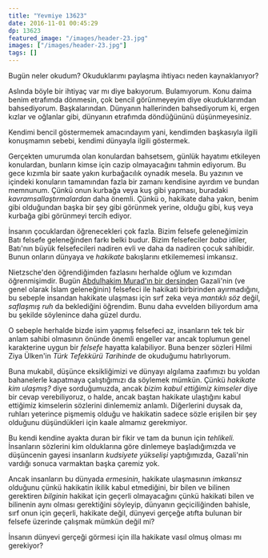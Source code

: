 ```yaml
---
title: "Yevmiye 13623"
date: 2016-11-01 00:45:29
dp: 13623
featured_image: "/images/header-23.jpg"
images: ["/images/header-23.jpg"]
tags: []
---
```




Bugün neler okudum? Okuduklarımı paylaşma ihtiyacı neden kaynaklanıyor?

Aslında böyle bir ihtiyaç var mı diye bakıyorum. Bulamıyorum. Konu daima benim
etrafımda dönmesin, çok bencil görünmeyeyim diye okuduklarımdan
bahsediyorum. Başkalarından. Dünyanın hallerinden bahsediyorum ki, ergen kızlar
ve oğlanlar gibi, dünyanın etrafımda döndüğününü düşünmeyesiniz. 

Kendimi bencil göstermemek amacındayım yani, kendimden başkasıyla ilgili
konuşmamın sebebi, kendimi dünyayla ilgili göstermek.

Gerçekten umurumda olan konulardan bahsetsem, günlük hayatımı etkileyen
konulardan, bunların kimse için cazip olmayacağını tahmin ediyorum. Bu gece
kızımla bir saate yakın kurbağacılık oynadık mesela. Bu yazının ve içindeki
konuların tamamından fazla bir zamanı kendisine ayırdım ve bundan
memnunum. Çünkü onun kurbağa veya kuş gibi yapması, buradaki
*kavramsallaştırmalardan* daha önemli. Çünkü o, hakikate daha yakın, benim gibi
olduğundan başka bir şey gibi görünmek yerine, olduğu gibi, kuş veya kurbağa
gibi görünmeyi tercih ediyor. 

İnsanın çocuklardan öğrenecekleri çok fazla. Bizim felsefe geleneğimizin Batı
felsefe geleneğinden farkı belki budur. Bizim felsefeciler *baba* idiler,
Batı'nın büyük felsefecileri nadiren evli ve daha da nadiren çocuk
sahibidir. Bunun onların dünyaya ve *hakikate* bakışlarını etkilememesi
imkansız. 

Nietzsche'den öğrendiğimden fazlasını herhalde oğlum ve kızımdan
öğrenmişimdir. Bugün
[Abdulhakim Murad'ın bir dersinden](https://www.youtube.com/watch?v=8_tQs717ngs)
Gazali'nin (ve genel olarak İslam geleneğinin) felsefeci ile hakikati
birbirinden ayırmadığını, bu sebeple insandan hakikate ulaşması için sırf zeka
veya *mantıklı söz* değil, *saflaşmış ruh* da beklediğini öğrendim. Bunu daha
evvelden biliyordum ama bu şekilde söylenince daha güzel durdu. 

O sebeple herhalde bizde isim yapmış felsefeci az, insanların tek tek bir anlam
sahibi olmasının önünde önemli engeller var ancak toplumun genel karakterine
uygun bir *felsefe* hayatta kalabiliyor. Buna benzer sözleri Hilmi Ziya Ülken'in
*Türk Tefekkürü Tarihinde* de okuduğumu hatırlıyorum. 

Buna mukabil, düşünce eksikliğimizi ve dünyayı algılama zaafımızı bu yoldan
bahanelerle kapatmaya çalıştığımızı da söylemek mümkün. Çünkü *hakikate kim
ulaşmış?* diye sorduğumuzda, ancak *bizim kabul ettiğimiz kimseler* diye bir
cevap verebiliyoruz, o halde, ancak baştan hakikate ulaştığını kabul ettiğimiz
kimselerin sözlerini dinlememiz anlamlı. Diğerlerini duysak da, ruhları
yeterince pişmemiş olduğu ve hakikatin sadece sözle erişilen bir şey olduğunu
düşündükleri için kaale almamız gerekmiyor.

Bu kendi kendine ayakta duran bir fikir ve tam da bunun için *tehlikeli.*
İnsanların sözlerini kim olduklarına göre dinlemeye başladığımızda ve düşüncenin
gayesi insanların *kudsiyete yükselişi* yaptığımızda, Gazali'nin vardığı sonuca
varmaktan başka çaremiz yok. 

Ancak insanların bu dünyada *ermesinin*, hakikate ulaşmasının *imkansız*
olduğunu çünkü hakikatin ikilik kabul etmediğini, bir bilen ve bilinen
gerektiren *bilginin* hakikat için geçerli olmayacağını çünkü hakikati bilen ve
bilinenin aynı olması gerektiğini söyleyip, dünyanın geçiciliğinden bahisle,
sırf onun için geçerli, hakikate değil, dünyevi gerçeğe atıfta bulunan bir
felsefe üzerinde çalışmak mümkün değil mi? 

İnsanın dünyevi gerçeği görmesi için illa hakikate vasıl olmuş olması mı
gerekiyor? 


